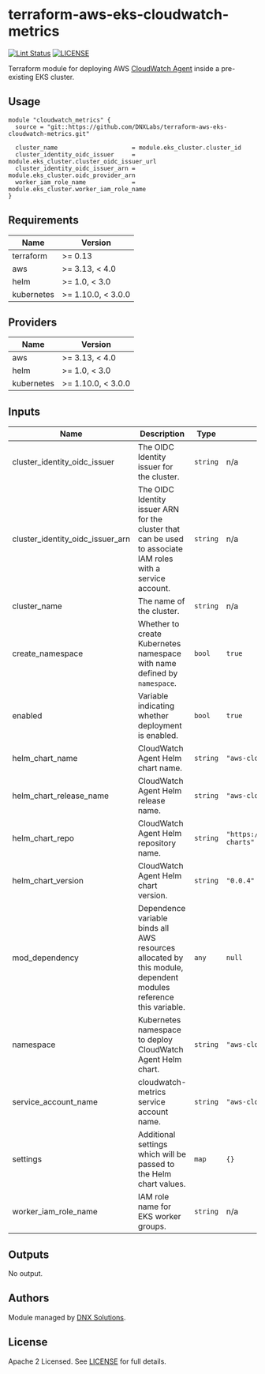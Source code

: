 # terraform-aws-eks-cloudwatch-metrics

[![Lint Status](https://github.com/DNXLabs/terraform-aws-eks-cloudwatch-metrics/workflows/Lint/badge.svg)](https://github.com/DNXLabs/terraform-aws-eks-cloudwatch-metrics/actions)
[![LICENSE](https://img.shields.io/github/license/DNXLabs/terraform-aws-eks-cloudwatch-metrics)](https://github.com/DNXLabs/terraform-aws-eks-cloudwatch-metrics/blob/master/LICENSE)

Terraform module for deploying AWS [CloudWatch Agent](https://github.com/aws/amazon-cloudwatch-agent) inside a pre-existing EKS cluster.

## Usage

```
module "cloudwatch_metrics" {
  source = "git::https://github.com/DNXLabs/terraform-aws-eks-cloudwatch-metrics.git"

  cluster_name                     = module.eks_cluster.cluster_id
  cluster_identity_oidc_issuer     = module.eks_cluster.cluster_oidc_issuer_url
  cluster_identity_oidc_issuer_arn = module.eks_cluster.oidc_provider_arn
  worker_iam_role_name             = module.eks_cluster.worker_iam_role_name
}
```

<!--- BEGIN_TF_DOCS --->

## Requirements

| Name | Version |
|------|---------|
| terraform | >= 0.13 |
| aws | >= 3.13, < 4.0 |
| helm | >= 1.0, < 3.0 |
| kubernetes | >= 1.10.0, < 3.0.0 |

## Providers

| Name | Version |
|------|---------|
| aws | >= 3.13, < 4.0 |
| helm | >= 1.0, < 3.0 |
| kubernetes | >= 1.10.0, < 3.0.0 |

## Inputs

| Name | Description | Type | Default | Required |
|------|-------------|------|---------|:--------:|
| cluster\_identity\_oidc\_issuer | The OIDC Identity issuer for the cluster. | `string` | n/a | yes |
| cluster\_identity\_oidc\_issuer\_arn | The OIDC Identity issuer ARN for the cluster that can be used to associate IAM roles with a service account. | `string` | n/a | yes |
| cluster\_name | The name of the cluster. | `string` | n/a | yes |
| create\_namespace | Whether to create Kubernetes namespace with name defined by `namespace`. | `bool` | `true` | no |
| enabled | Variable indicating whether deployment is enabled. | `bool` | `true` | no |
| helm\_chart\_name | CloudWatch Agent Helm chart name. | `string` | `"aws-cloudwatch-metrics"` | no |
| helm\_chart\_release\_name | CloudWatch Agent Helm release name. | `string` | `"aws-cloudwatch-metrics"` | no |
| helm\_chart\_repo | CloudWatch Agent Helm repository name. | `string` | `"https://aws.github.io/eks-charts"` | no |
| helm\_chart\_version | CloudWatch Agent Helm chart version. | `string` | `"0.0.4"` | no |
| mod\_dependency | Dependence variable binds all AWS resources allocated by this module, dependent modules reference this variable. | `any` | `null` | no |
| namespace | Kubernetes namespace to deploy CloudWatch Agent Helm chart. | `string` | `"aws-cloudwatch-metrics"` | no |
| service\_account\_name | cloudwatch-metrics service account name. | `string` | `"aws-cloudwatch-metrics"` | no |
| settings | Additional settings which will be passed to the Helm chart values. | `map` | `{}` | no |
| worker\_iam\_role\_name | IAM role name for EKS worker groups. | `string` | n/a | yes |

## Outputs

No output.

<!--- END_TF_DOCS --->

## Authors

Module managed by [DNX Solutions](https://github.com/DNXLabs).

## License

Apache 2 Licensed. See [LICENSE](https://github.com/DNXLabs/terraform-aws-eks-cloudwatch-metrics/blob/master/LICENSE) for full details.